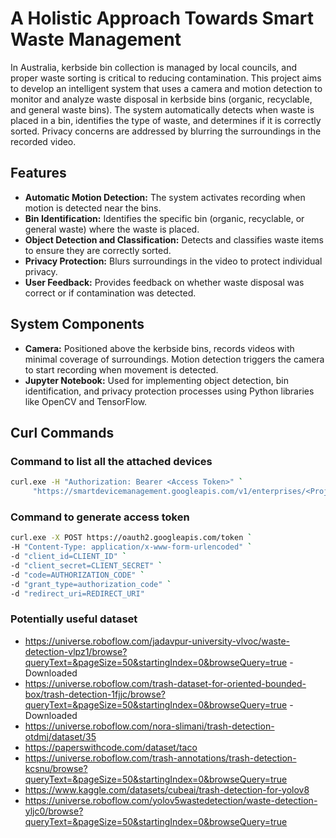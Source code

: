 # A Holistic Approach Towards Smart Waste Management

In Australia, kerbside bin collection is managed by local councils, and proper waste sorting is critical to reducing contamination. This project aims to develop an intelligent system that uses a camera and motion detection to monitor and analyze waste disposal in kerbside bins (organic, recyclable, and general waste bins). The system automatically detects when waste is placed in a bin, identifies the type of waste, and determines if it is correctly sorted. Privacy concerns are addressed by blurring the surroundings in the recorded video.

## Features

- **Automatic Motion Detection:** The system activates recording when motion is detected near the bins.
- **Bin Identification:** Identifies the specific bin (organic, recyclable, or general waste) where the waste is placed.
- **Object Detection and Classification:** Detects and classifies waste items to ensure they are correctly sorted.
- **Privacy Protection:** Blurs surroundings in the video to protect individual privacy.
- **User Feedback:** Provides feedback on whether waste disposal was correct or if contamination was detected.

## System Components

- **Camera:** Positioned above the kerbside bins, records videos with minimal coverage of surroundings. Motion detection triggers the camera to start recording when movement is detected.
- **Jupyter Notebook:** Used for implementing object detection, bin identification, and privacy protection processes using Python libraries like OpenCV and TensorFlow.

## Curl Commands

### Command to list all the attached devices

```sh
curl.exe -H "Authorization: Bearer <Access Token>" `
     "https://smartdevicemanagement.googleapis.com/v1/enterprises/<Project-ID>/devices"
```

### Command to generate access token

```sh
curl.exe -X POST https://oauth2.googleapis.com/token `
-H "Content-Type: application/x-www-form-urlencoded" `
-d "client_id=CLIENT_ID" `
-d "client_secret=CLIENT_SECRET" `
-d "code=AUTHORIZATION_CODE" `
-d "grant_type=authorization_code" `
-d "redirect_uri=REDIRECT_URI"
```

### Potentially useful dataset

* https://universe.roboflow.com/jadavpur-university-vlvoc/waste-detection-vlpz1/browse?queryText=&pageSize=50&startingIndex=0&browseQuery=true - Downloaded
* https://universe.roboflow.com/trash-dataset-for-oriented-bounded-box/trash-detection-1fjjc/browse?queryText=&pageSize=50&startingIndex=0&browseQuery=true - Downloaded
* https://universe.roboflow.com/nora-slimani/trash-detection-otdmj/dataset/35
* https://paperswithcode.com/dataset/taco
* https://universe.roboflow.com/trash-annotations/trash-detection-kcsnu/browse?queryText=&pageSize=50&startingIndex=0&browseQuery=true
* https://www.kaggle.com/datasets/cubeai/trash-detection-for-yolov8
* https://universe.roboflow.com/yolov5wastedetection/waste-detection-yljc0/browse?queryText=&pageSize=50&startingIndex=0&browseQuery=true
